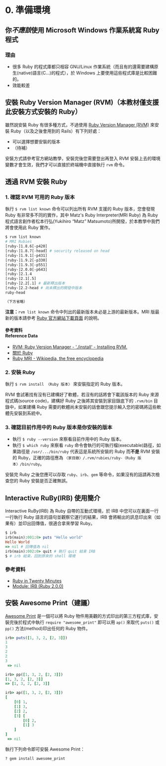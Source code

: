 # 0. 準備環境
## 你***不應該***使用 Microsoft Windows 作業系統寫 Ruby 程式
### 理由
  * 很多 Ruby 的程式庫都只相容 GNU/Linux 作業系統（而且有的還需要建構原生(native)語言(C...)的程式），於 Windows 上要使用這些程式庫是比較困難的。
  * 效能較差

## 安裝 Ruby Version Manager (RVM)（本教材僅支援此安裝方式安裝的 Ruby）
雖然說安裝 Ruby 有很多種方式，不過使用 [Ruby Version Manager (RVM)](https://rvm.io/)  來安裝 Ruby（以及之後會用到的 Rails）有下列好處：

* 可以選擇想要安裝的版本
* （待補）

安裝方式請參考官方網站教學，安裝完後您需要登出再登入 RVM 安裝上去的環境變數才會生效，我們才可以直接於終端機中直接執行 `rvm` 命令。

## 透過 RVM 安裝 Ruby
### 1. 確認 RVM 可用的 Ruby 版本
執行 `$ rvm list known` 命令可以列出所有 RVM 支援的 Ruby 版本，您會發現 Ruby 有非常多不同的實作，其中 Matz's Ruby Interpreter(MRI Ruby) 為 Ruby 程式語言創作者松本行弘(Yukihiro “Matz” Matsumoto)所開發，於本教學中我們將會使用此 Ruby 實作。

```bash
$ rvm list known
# MRI Rubies
[ruby-]1.8.6[-p420]
[ruby-]1.8.7[-head] # security released on head
[ruby-]1.9.1[-p431]
[ruby-]1.9.2[-p330]
[ruby-]1.9.3[-p551]
[ruby-]2.0.0[-p643]
[ruby-]2.1.4
[ruby-]2.1[.5]
[ruby-]2.2[.1] # 最新釋出版本
[ruby-]2.2-head # 尚未釋出的開發中版本
ruby-head

（下方省略）
```

**注意：**`rvm list known` 命令中列出的最新版本未必是上游的最新版本。MRI 版最新的版本請參考 [Ruby 官方網站下載頁面](https://www.ruby-lang.org/zh_tw/downloads/) 的說明。

#### 參考資料<br />Reference Data
* [RVM: Ruby Version Manager - './install' - Installing RVM.](https://rvm.io/rubies/installing)
* [關於 Ruby](https://www.ruby-lang.org/zh_tw/about/)
* [Ruby MRI - Wikipedia, the free encyclopedia](https://en.wikipedia.org/wiki/Ruby_MRI)

### 2. 安裝 Ruby
執行 `$ rvm install 〈Ruby 版本〉` 來安裝指定的 Ruby 版本。

RVM 會試著找有沒有已建構好了軟體，若沒有的話將會下載該版本的 Ruby 來源程式碼(source code)，建構好 Ruby 之後將其安裝到家目錄底下的 `.rvm/bin` 目錄中，如果建構 Ruby 需要的軟體尚未安裝的話會跟您提示輸入您的密碼將這些軟體先安裝到系統中。

### 3. 確認目前作用中的 Ruby 版本是你安裝的版本
* 執行 `$ ruby --version` 來察看目前作用中的 Ruby 版本。
* 執行 `$ which ruby` 來察看 `ruby` 命令會執行的可執行檔(executable)路徑，如果路徑是 `/usr/.../bin/ruby` 代表這是系統所安裝的 Ruby 而**不是** RVM 安裝的 Ruby，正確的路徑應為 `〈家目錄〉/.rvm/rubies/ruby-〈Ruby 版本〉/bin/ruby`。

安裝完 Ruby 之後您應可以存取 `ruby`、`irb`、`gem` 等命令，如果沒有的話請再次檢查您的 Ruby 安裝是否正確無誤。

## Interactive RuBy(IRB) 使用簡介
Interactive RuBy(IRB) 為 Ruby 自帶的互動式環境，於 IRB 中您可以在裏面一行一行執行 Ruby 語言的語句並觀察它運行的結果，IRB 會將輸出的訊息印出來（如果有）並印出回傳值，很適合拿來學習 Ruby。

```ruby
$ irb
irb(main):001:0> puts "Hello world"
Hello World
=> nil # 回傳值為 nil
irb(main):002:0> quit # 執行 quit 結束 IRB
$ # irb 結束，回到原來的 shell 環境
```

### 參考資料
* [Ruby in Twenty Minutes](https://www.ruby-lang.org/en/documentation/quickstart/)
* [Module: IRB (Ruby 2.0.0)](http://ruby-doc.org/stdlib-2.0.0/libdoc/irb/rdoc/IRB.html)

## 安裝 Awesome Print（建議）
[Awesome Print](https://github.com/michaeldv/awesome_print) 是一個可以將 Ruby 物件用美觀的方式印出的第三方程式庫，安裝完後於程式中執行 `require "awesome_print"` 即可以用 `ap()` 來取代 `puts()` 或 `pp()` 方法(method)印出任何的 Ruby 物件。

`````ruby
irb> puts([1, 3, 2, [2, 3]])
1
3
2
2
3
 => nil 

irb> pp([1, 3, 2, [2, 3]])
[1, 3, 2, [2, 3]]
=> [1, 3, 2, [2, 3]]

irb> ap([1, 3, 2, [2, 3]])
[
    [0] 1,
    [1] 3,
    [2] 2,
    [3] [
        [0] 2,
        [1] 3
    ]
]
 => nil 
`````

執行下列命令即可安裝 Awesome Print：
`````
? gem install awesome_print
`````
